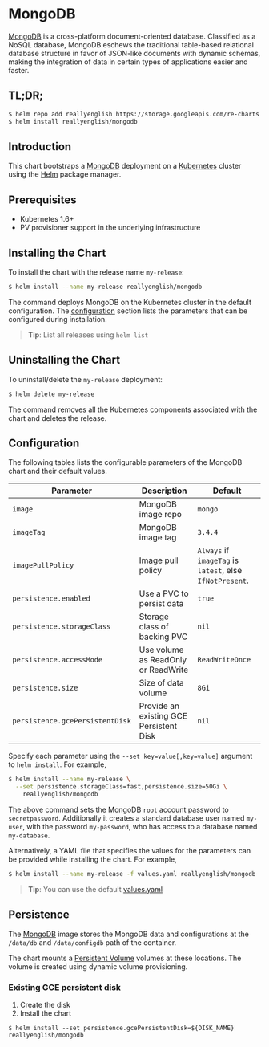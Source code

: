 # MongoDB

[MongoDB](https://www.mongodb.com/) is a cross-platform document-oriented database. Classified as a NoSQL database, MongoDB eschews the traditional table-based relational database structure in favor of JSON-like documents with dynamic schemas, making the integration of data in certain types of applications easier and faster.

## TL;DR;

```bash
$ helm repo add reallyenglish https://storage.googleapis.com/re-charts
$ helm install reallyenglish/mongodb
```

## Introduction

This chart bootstraps a [MongoDB](https://github.com/docker-library/mongo) deployment on a [Kubernetes](http://kubernetes.io) cluster using the [Helm](https://helm.sh) package manager.

## Prerequisites

- Kubernetes 1.6+
- PV provisioner support in the underlying infrastructure

## Installing the Chart

To install the chart with the release name `my-release`:

```bash
$ helm install --name my-release reallyenglish/mongodb
```

The command deploys MongoDB on the Kubernetes cluster in the default configuration. The [configuration](#configuration) section lists the parameters that can be configured during installation.

> **Tip**: List all releases using `helm list`

## Uninstalling the Chart

To uninstall/delete the `my-release` deployment:

```bash
$ helm delete my-release
```

The command removes all the Kubernetes components associated with the chart and deletes the release.

## Configuration

The following tables lists the configurable parameters of the MongoDB chart and their default values.

|         Parameter          |             Description             |                         Default                          |
|----------------------------|-------------------------------------|----------------------------------------------------------|
| `image`                    | MongoDB image repo                  | `mongo`                                                  |
| `imageTag`                 | MongoDB image tag                   | `3.4.4`                                                  |
| `imagePullPolicy`          | Image pull policy                   | `Always` if `imageTag` is `latest`, else `IfNotPresent`. |
| `persistence.enabled`      | Use a PVC to persist data           | `true`                                                   |
| `persistence.storageClass` | Storage class of backing PVC        | `nil`                                                    |
| `persistence.accessMode`   | Use volume as ReadOnly or ReadWrite | `ReadWriteOnce`                                          |
| `persistence.size`         | Size of data volume                 | `8Gi`                                                    |
| `persistence.gcePersistentDisk`| Provide an existing GCE Persistent Disk | `nil`                                            |

Specify each parameter using the `--set key=value[,key=value]` argument to `helm install`. For example,

```bash
$ helm install --name my-release \
  --set persistence.storageClass=fast,persistence.size=50Gi \
    reallyenglish/mongodb
```

The above command sets the MongoDB `root` account password to `secretpassword`. Additionally it creates a standard database user named `my-user`, with the password `my-password`, who has access to a database named `my-database`.

Alternatively, a YAML file that specifies the values for the parameters can be provided while installing the chart. For example,

```bash
$ helm install --name my-release -f values.yaml reallyenglish/mongodb
```

> **Tip**: You can use the default [values.yaml](values.yaml)

## Persistence

The [MongoDB](https://github.com/docker-library/mongo) image stores the MongoDB data and configurations at the `/data/db` and `/data/configdb` path of the container.

The chart mounts a [Persistent Volume](kubernetes.io/docs/user-guide/persistent-volumes/) volumes at these locations. The volume is created using dynamic volume provisioning.

### Existing GCE persistent disk

1. Create the disk
1. Install the chart

```console
$ helm install --set persistence.gcePersistentDisk=${DISK_NAME} reallyenglish/mongodb
```
